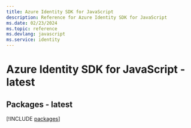 ```yaml
---
title: Azure Identity SDK for JavaScript
description: Reference for Azure Identity SDK for JavaScript
ms.date: 02/23/2024
ms.topic: reference
ms.devlang: javascript
ms.service: identity
---
```

# Azure Identity SDK for JavaScript - latest
## Packages - latest
[!INCLUDE [packages](identity-index.md)]